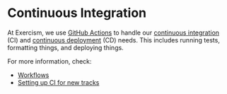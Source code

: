 # Continuous Integration

At Exercism, we use [GitHub Actions](https://github.com/features/actions) to handle our [continuous integration](https://en.wikipedia.org/wiki/Continuous_integration) (CI) and [continuous deployment](https://en.wikipedia.org/wiki/Continuous_deployment) (CD) needs.
This includes running tests, formatting things, and deploying things.

For more information, check:

- [Workflows](/docs/building/tracks/ci/workflows)
- [Setting up CI for new tracks](/docs/building/tracks/new/setup-continuous-integration)
